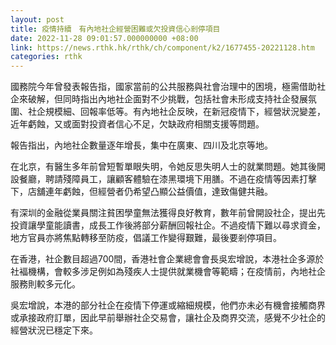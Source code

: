 ```yaml
---
layout: post
title: 疫情持續　有內地社企經營困難或欠投資信心剎停項目
date: 2022-11-28 09:01:57.000000000 +08:00
link: https://news.rthk.hk/rthk/ch/component/k2/1677455-20221128.htm
categories: rthk
---
```


國務院今年曾發表報告指，國家當前的公共服務與社會治理中的困境，極需借助社企來破解，但同時指出內地社企面對不少挑戰，包括社會未形成支持社企發展氛圍、社企規模細、回報率低等。有內地社企反映，在新冠疫情下，經營狀況變差，近年虧蝕，又或面對投資者信心不足，欠缺政府相關支援等問題。

報告指出，內地社企數量逐年增長，集中在廣東、四川及北京等地。

在北京，有醫生多年前曾短暫單眼失明，令她反思失明人士的就業問題。她其後開設餐廳，聘請殘障員工，讓顧客體驗在漆黑環境下用膳。不過在疫情等因素打擊下，店舖連年虧蝕，但經營者仍希望凸顯公益價值，達致傷健共融。

有深圳的金融從業員關注貧困學童無法獲得良好教育，數年前曾開設社企，提出先投資讓學童能讀書，成長工作後將部分薪酬回報社企。不過疫情下難以尋求資金，地方官員亦將焦點轉移至防疫，倡議工作變得艱難，最後要剎停項目。

在香港，社企數目超過700間，香港社會企業總會會長吳宏增說，本港社企多源於社褔機構，會較多涉足例如為殘疾人士提供就業機會等範疇；在疫情前，內地社企服務則較多元化。

吳宏增說，本港的部分社企在疫情下停運或縮細規模，他們亦未必有機會接觸商界或承接政府訂單，因此早前舉辦社企交易會，讓社企及商界交流，感覺不少社企的經營狀況已穩定下來。
